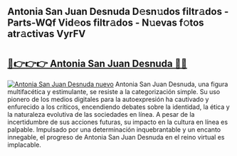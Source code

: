 ## Antonia San Juan Desnuda D𝚎sn𝚞dos filtr𝚊dos - Parts-WQf Vid𝚎os filtr𝚊dos - N𝚞evas f𝚘tos atr𝚊ctivas VyrFV

# <h2><a href="http://mb7zwae.tromn.icu/?c=Antonia+San+Juan+Desnuda">🔗👉👉👉 Antonia San Juan Desnuda 🔗🔗</a></h2>

[![Antonia San Juan Desnuda nuevo](https://i.imgur.com/pEAQMta.gif)](http://mb7zwae.tromn.icu/?c=Antonia+San+Juan+Desnuda)
Antonia San Juan Desnuda, una figura multifacética y estimulante, se resiste a la categorización simple. Su uso pionero de los medios digitales para la autoexpresión ha cautivado y enfurecido a los críticos, encendiendo debates sobre la identidad, la ética y la naturaleza evolutiva de las sociedades en línea. A pesar de la incertidumbre de sus acciones futuras, su impacto en la cultura en línea es palpable. Impulsado por una determinación inquebrantable y un encanto innegable, el progreso de Antonia San Juan Desnuda en el reino virtual es implacable.
